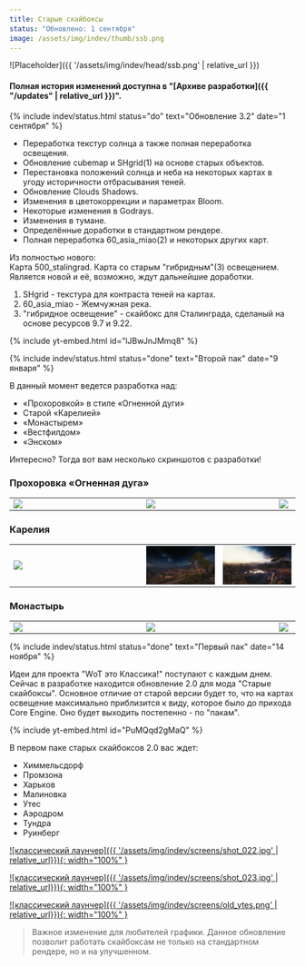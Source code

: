 ```yaml
---
title: Старые скайбоксы
status: "Обновлено: 1 сентября"
image: /assets/img/indev/thumb/ssb.png
---
```


<p style="display: none">Разработка самого красивого графического мода ведется здесь.</p>

![Placeholder]({{ '/assets/img/indev/head/ssb.png' | relative_url }})

#### Полная история изменений доступна в "[Архиве разработки]({{ "/updates" | relative_url }})".

{% include indev/status.html status="do" text="Обновление 3.2" date="1 сентября" %}
- Переработка текстур солнца а также полная переработка освещения.
- Обновление cubemap и SHgrid(1) на основе старых объектов.
- Перестановка положений солнца и неба на некоторых картах в угоду историчности отбрасывания теней.
- Обновление Clouds Shadows.
- Изменения в цветокоррекции и параметрах Bloom.
- Некоторые изменения в Godrays.
- Изменения в тумане.
- Определённые доработки в стандартном рендере.
- Полная переработка 60_asia_miao(2) и некоторых других карт.

Из полностью нового:  
Карта 500_stalingrad. Карта со старым "гибридным"(3) освещением.  
Является новой и её, возможно, ждут дальнейшие доработки.

1. SHgrid - текстура для контраста теней на картах.
2. 60_asia_miao - Жемчужная река.
3. "гибридное освещение" - скайбокс для Сталинграда, сделаный на основе ресурсов 9.7 и 9.22.

{% include yt-embed.html id="lJBwJnJMmq8" %}

{% include indev/status.html status="done" text="Второй пак" date="9 января" %}

В данный момент ведется разработка над:
- «Прохоровкой» в стиле «Огненной дуги»
- Старой «Карелией»
- «Монастырем»
- «Вестфилдом»
- «Энском»  

Интересно? Тогда вот вам несколько скриншотов с разработки!

### Прохоровка «Огненная дуга»

<table style="width: 100%;margin-top: 10px;" border="0">
    <tbody>
        <tr>
            <td>
                <a class="js-fancybox" rel="1" href="/assets/img/indev/screens/fire.png">
                    <img class="fancybox-gallery-1 fancybox-image" dir="false" style="display: block; margin-left: auto; margin-right: auto;" src="/assets/img/indev/screens/fire.png" width="220">
                </a>
            </td>
            <td>
                <a class="js-fancybox" rel="1" href="/assets/img/indev/screens/fire1.png">
                    <img class="fancybox-gallery-1 fancybox-image" dir="false" style="display: block; margin-left: auto; margin-right: auto;" src="/assets/img/indev/screens/fire1.png" width="220">
                </a>
            </td>
            <td>
                <a class="js-fancybox" rel="1" href="/assets/img/indev/screens/fire2.png">
                    <img class="fancybox-gallery-1 fancybox-image" dir="false" style="display: block; margin-left: auto; margin-right: auto;" src="/assets/img/indev/screens/fire2.png" width="220">
                </a>
            </td>
        </tr>
    </tbody>
</table>

### Карелия

<table style="width: 100%;margin-top: 10px;" border="0">
    <tbody>
        <tr>
            <td>
                <a class="js-fancybox" rel="1" href="/assets/img/indev/screens/k.png">
                    <img class="fancybox-gallery-1 fancybox-image" dir="false" style="display: block; margin-left: auto; margin-right: auto;" src="/assets/img/indev/screens/k.png" width="220">
                </a>
            </td>
            <td>
                <a class="js-fancybox" rel="1" href="/assets/img/indev/screens/k1.png">
                    <img class="fancybox-gallery-1 fancybox-image" dir="false" style="display: block; margin-left: auto; margin-right: auto;" src="/assets/img/indev/screens/k1.png" width="220">
                </a>
            </td>
            <td>
                <a class="js-fancybox" rel="1" href="/assets/img/indev/screens/k2.png">
                    <img class="fancybox-gallery-1 fancybox-image" dir="false" style="display: block; margin-left: auto; margin-right: auto;" src="/assets/img/indev/screens/k2.png" width="220">
                </a>
            </td>
        </tr>
    </tbody>
</table>

### Монастырь

<table style="width: 100%;margin-top: 10px;" border="0">
    <tbody>
        <tr>
            <td>
                <a class="js-fancybox" rel="1" href="/assets/img/indev/screens/m.png">
                    <img class="fancybox-gallery-1 fancybox-image" dir="false" style="display: block; margin-left: auto; margin-right: auto;" src="/assets/img/indev/screens/m.png" width="220">
                </a>
            </td>
            <td>
                <a class="js-fancybox" rel="1" href="/assets/img/indev/screens/m1.png">
                    <img class="fancybox-gallery-1 fancybox-image" dir="false" style="display: block; margin-left: auto; margin-right: auto;" src="/assets/img/indev/screens/m1.png" width="220">
                </a>
            </td>
            <td>
                <a class="js-fancybox" rel="1" href="/assets/img/indev/screens/m2.png">
                    <img class="fancybox-gallery-1 fancybox-image" dir="false" style="display: block; margin-left: auto; margin-right: auto;" src="/assets/img/indev/screens/m2.png" width="220">
                </a>
            </td>
        </tr>
    </tbody>
</table>

{% include indev/status.html status="done" text="Первый пак" date="14 ноября" %}

Идеи для проекта "WоТ это Классика!" поступают с каждым днем. Сейчас в разработке находится обновление 2.0 для мода "Старые скайбоксы". Основное отличие от старой версии будет то, что на картах освещение максимально приблизится к виду, которое было до прихода Core Engine. Оно будет выходить постепенно - по "пакам".

{% include yt-embed.html id="PuMQqd2gMaQ" %}

В первом паке старых скайбоксов 2.0 вас ждет: 
- Химмельсдорф
- Промзона
- Харьков
- Малиновка
- Утес
- Аэродром
- Тундра
- Руинберг

[![классический лаунчер]({{ '/assets/img/indev/screens/shot_022.jpg' | relative_url}}){: width="100%" }](/assets/img/indev/screens/shot_022.jpg)

[![классический лаунчер]({{ '/assets/img/indev/screens/shot_023.jpg' | relative_url}}){: width="100%" }](/assets/img/indev/screens/shot_023.jpg)

[![классический лаунчер]({{ '/assets/img/indev/screens/old_ytes.png' | relative_url}}){: width="100%" }](/assets/img/indev/screens/old_ytes.png)

> Важное изменение для любителей графики. Данное обновление позволит работать скайбоксам не только на стандартном рендере, но и на улучшенном.